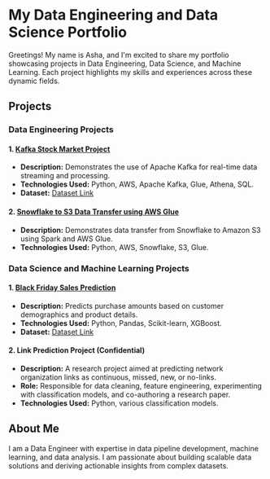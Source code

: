 # My Data Engineering and Data Science Portfolio

Greetings! My name is Asha, and I'm excited to share my portfolio showcasing projects in Data Engineering, Data Science, and Machine Learning. Each project highlights my skills and experiences across these dynamic fields.

## Projects

### Data Engineering Projects

#### 1. [Kafka Stock Market Project](https://github.com/AshaRavilla/stock-market-kafka-data-engineering-project)
- **Description:** Demonstrates the use of Apache Kafka for real-time data streaming and processing.
- **Technologies Used:** Python, AWS, Apache Kafka, Glue, Athena, SQL.
- **Dataset:** [Dataset Link](https://github.com/AshaRavilla/stock-market-kafka-data-engineering-project/blob/main/indexProcessed.csv)

#### 2. [Snowflake to S3 Data Transfer using AWS Glue](https://github.com/AshaRavilla/snowflake-to-s3-data-transfer)
- **Description:** Demonstrates data transfer from Snowflake to Amazon S3 using Spark and AWS Glue.
- **Technologies Used:** Python, AWS, Snowflake, S3, Glue.

### Data Science and Machine Learning Projects

#### 1. [Black Friday Sales Prediction](https://github.com/YourUsername/black-friday-sales-prediction)
- **Description:** Predicts purchase amounts based on customer demographics and product details.
- **Technologies Used:** Python, Pandas, Scikit-learn, XGBoost.
- **Dataset:** [Dataset Link](https://github.com/YourUsername/black-friday-sales-prediction)

#### 2. Link Prediction Project (Confidential)
- **Description:** A research project aimed at predicting network organization links as continuous, missed, new, or no-links.
- **Role:** Responsible for data cleaning, feature engineering, experimenting with classification models, and co-authoring a research paper.
- **Technologies Used:** Python, various classification models.

## About Me
I am a Data Engineer with expertise in data pipeline development, machine learning, and data analysis. I am passionate about building scalable data solutions and deriving actionable insights from complex datasets.

<!-- Add any other sections you find relevant, such as certifications or blog posts. -->
